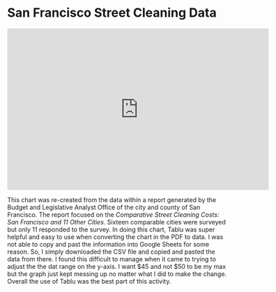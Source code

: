 # **San Francisco Street Cleaning Data**

<iframe width="600" height="371" seamless frameborder="0" scrolling="no" src="https://docs.google.com/spreadsheets/d/e/2PACX-1vSXXgOT_K9eA1OX75phc5Cgvm_9oeeK1JhThtnQ5ZfMmn3-kPmMaZkyQbcxH8D4-pxCP35re9DHzSkM/pubchart?oid=39832294&amp;format=interactive"></iframe>

This chart was re-created from the data within a report generated by the Budget and Legislative Analyst Office of the city and county of San Francisco.
The report focused on the *Comparative Street Cleaning Costs: San Francisco and 11 Other Cities*.
Sixteen comparable cities were surveyed but only 11 responded to the survey.
In doing this chart, Tablu was super helpful and easy to use when converting the chart in the PDF to data.
I was not able to copy and past the information into Google Sheets for some reason.
So, I simply downloaded the CSV file and copied and pasted the data from there.
I found this difficult to manage when it came to trying to adjust the the dat range on the y-axis.
I want $45 and not $50 to be my max but the graph just kept messing up no matter what I did to make the change.
Overall the use of Tablu was the best part of this activity.

